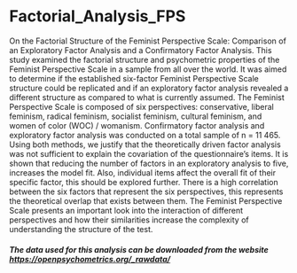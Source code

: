 # Factorial_Analysis_FPS
 On the Factorial Structure of the Feminist Perspective Scale: Comparison of an Exploratory Factor Analysis and a Confirmatory Factor Analysis.
This study examined the factorial structure and psychometric properties of the Feminist Perspective Scale in a sample from all over the world. It was aimed to determine if the established six-factor Feminist Perspective Scale structure could be replicated and if an exploratory factor analysis revealed a different structure as compared to what is currently assumed. The Feminist Perspective Scale is composed of six perspectives: conservative, liberal feminism, radical feminism, socialist feminism, cultural feminism, and women of color (WOC) / womanism. Confirmatory factor analysis and exploratory factor analysis was conducted on a total sample of n = 11 465. Using both methods, we justify that the theoretically driven factor analysis was not sufficient to explain the covariation of the questionnaire’s items. It is shown that reducing the number of factors in an exploratory analysis to five, increases the model fit. Also, individual items affect the overall fit of their specific factor, this should be explored further. There is a high correlation between the six factors that represent the six perspectives, this represents the theoretical overlap that exists between them. The Feminist Perspective Scale presents an important look into the interaction of different perspectives and how their similarities increase the complexity of understanding the structure of the test. 
##### The data used for this analysis can be downloaded from the website https://openpsychometrics.org/_rawdata/